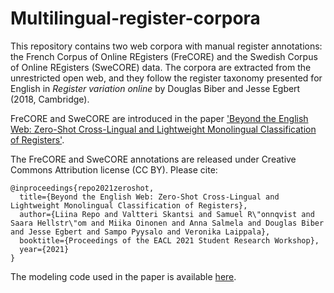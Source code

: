 # Multilingual-register-corpora
This repository contains two web corpora with manual register annotations: the French Corpus of Online REgisters (FreCORE) and the Swedish Corpus of Online REgisters (SweCORE) data. The corpora are extracted from the unrestricted open web, and they follow the register taxonomy presented for English in _Register variation online_ by Douglas Biber and Jesse Egbert (2018, Cambridge). 

FreCORE and SweCORE are introduced in the paper 
['Beyond the English Web: Zero-Shot Cross-Lingual and Lightweight Monolingual Classification of Registers'](https://arxiv.org/abs/2102.07396).

The FreCORE and SweCORE annotations are released under Creative Commons Attribution license (CC BY). Please cite:

```
@inproceedings{repo2021zeroshot,
  title={Beyond the English Web: Zero-Shot Cross-Lingual and Lightweight Monolingual Classification of Registers},
  author={Liina Repo and Valtteri Skantsi and Samuel R\"onnqvist and Saara Hellstr\"om and Miika Oinonen and Anna Salmela and Douglas Biber and Jesse Egbert and Sampo Pyysalo and Veronika Laippala},
  booktitle={Proceedings of the EACL 2021 Student Research Workshop},
  year={2021}
}
```

The modeling code used in the paper is available [here](https://github.com/TurkuNLP/multilingual-register-labeling).
